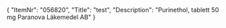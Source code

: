 {
  "ItemNr": "056820",
  "Title": "test",
  "Description": "Purinethol, tablett 50 mg Paranova Läkemedel AB"
}